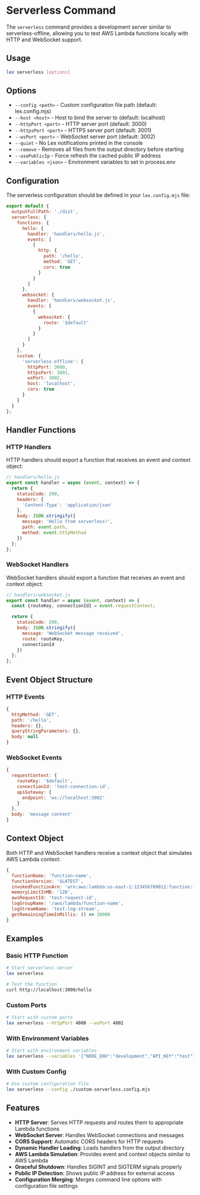 # Serverless Command

The `serverless` command provides a development server similar to serverless-offline, allowing you to test AWS Lambda functions locally with HTTP and WebSocket support.

## Usage

```bash
lex serverless [options]
```

## Options

- `--config <path>` - Custom configuration file path (default: lex.config.mjs)
- `--host <host>` - Host to bind the server to (default: localhost)
- `--httpPort <port>` - HTTP server port (default: 3000)
- `--httpsPort <port>` - HTTPS server port (default: 3001)
- `--wsPort <port>` - WebSocket server port (default: 3002)
- `--quiet` - No Lex notifications printed in the console
- `--remove` - Removes all files from the output directory before starting
- `--usePublicIp` - Force refresh the cached public IP address
- `--variables <json>` - Environment variables to set in process.env

## Configuration

The serverless configuration should be defined in your `lex.config.mjs` file:

```javascript
export default {
  outputFullPath: './dist',
  serverless: {
    functions: {
      hello: {
        handler: 'handlers/hello.js',
        events: [
          {
            http: {
              path: '/hello',
              method: 'GET',
              cors: true
            }
          }
        ]
      },
      websocket: {
        handler: 'handlers/websocket.js',
        events: [
          {
            websocket: {
              route: '$default'
            }
          }
        ]
      }
    },
    custom: {
      'serverless-offline': {
        httpPort: 3000,
        httpsPort: 3001,
        wsPort: 3002,
        host: 'localhost',
        cors: true
      }
    }
  }
};
```

## Handler Functions

### HTTP Handlers

HTTP handlers should export a function that receives an event and context object:

```javascript
// handlers/hello.js
export const handler = async (event, context) => {
  return {
    statusCode: 200,
    headers: {
      'Content-Type': 'application/json'
    },
    body: JSON.stringify({
      message: 'Hello from serverless!',
      path: event.path,
      method: event.httpMethod
    })
  };
};
```

### WebSocket Handlers

WebSocket handlers should export a function that receives an event and context object:

```javascript
// handlers/websocket.js
export const handler = async (event, context) => {
  const {routeKey, connectionId} = event.requestContext;

  return {
    statusCode: 200,
    body: JSON.stringify({
      message: 'WebSocket message received',
      route: routeKey,
      connectionId
    })
  };
};
```

## Event Object Structure

### HTTP Events

```javascript
{
  httpMethod: 'GET',
  path: '/hello',
  headers: {},
  queryStringParameters: {},
  body: null
}
```

### WebSocket Events

```javascript
{
  requestContext: {
    routeKey: '$default',
    connectionId: 'test-connection-id',
    apiGateway: {
      endpoint: 'ws://localhost:3002'
    }
  },
  body: 'message content'
}
```

## Context Object

Both HTTP and WebSocket handlers receive a context object that simulates AWS Lambda context:

```javascript
{
  functionName: 'function-name',
  functionVersion: '$LATEST',
  invokedFunctionArn: 'arn:aws:lambda:us-east-1:123456789012:function:function-name',
  memoryLimitInMB: '128',
  awsRequestId: 'test-request-id',
  logGroupName: '/aws/lambda/function-name',
  logStreamName: 'test-log-stream',
  getRemainingTimeInMillis: () => 30000
}
```

## Examples

### Basic HTTP Function

```bash
# Start serverless server
lex serverless

# Test the function
curl http://localhost:3000/hello
```

### Custom Ports

```bash
# Start with custom ports
lex serverless --httpPort 4000 --wsPort 4002
```

### With Environment Variables

```bash
# Start with environment variables
lex serverless --variables '{"NODE_ENV":"development","API_KEY":"test"}'
```

### With Custom Config

```bash
# Use custom configuration file
lex serverless --config ./custom-serverless.config.mjs
```

## Features

- **HTTP Server**: Serves HTTP requests and routes them to appropriate Lambda functions
- **WebSocket Server**: Handles WebSocket connections and messages
- **CORS Support**: Automatic CORS headers for HTTP requests
- **Dynamic Handler Loading**: Loads handlers from the output directory
- **AWS Lambda Simulation**: Provides event and context objects similar to AWS Lambda
- **Graceful Shutdown**: Handles SIGINT and SIGTERM signals properly
- **Public IP Detection**: Shows public IP address for external access
- **Configuration Merging**: Merges command line options with configuration file settings
